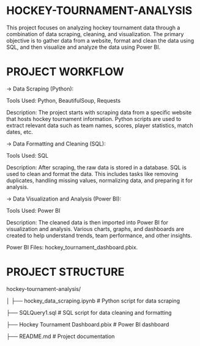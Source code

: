 # HOCKEY-TOURNAMENT-ANALYSIS

This project focuses on analyzing hockey tournament data through a combination of data scraping, cleaning, and visualization. The primary objective is to gather data from a website, format and clean the data using SQL, and then visualize and analyze the data using Power BI.

# PROJECT WORKFLOW 

-> Data Scraping (Python):

Tools Used: Python, BeautifulSoup, Requests

Description: The project starts with scraping data from a specific website that hosts hockey tournament information. Python scripts are used to extract relevant data such as team names, scores, player statistics, match dates, etc.

-> Data Formatting and Cleaning (SQL):

Tools Used: SQL

Description: After scraping, the raw data is stored in a database. SQL is used to clean and format the data. This includes tasks like removing duplicates, handling missing values, normalizing data, and preparing it for analysis.

-> Data Visualization and Analysis (Power BI):

Tools Used: Power BI

Description: The cleaned data is then imported into Power BI for visualization and analysis. Various charts, graphs, and dashboards are created to help understand trends, team performance, and other insights.

Power BI Files: hockey_tournament_dashboard.pbix.

# PROJECT STRUCTURE

hockey-tournament-analysis/

│
├── hockey_data_scraping.ipynb              # Python script for data scraping

├── SQLQuery1.sql            # SQL script for data cleaning and formatting

├── Hockey Tournament Dashboard.pbix  # Power BI dashboard

├── README.md                    # Project documentation
